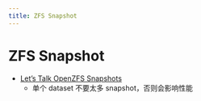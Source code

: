 ```yaml
---
title: ZFS Snapshot
---
```


# ZFS Snapshot

- [Let’s Talk OpenZFS Snapshots](https://klarasystems.com/articles/lets-talk-openzfs-snapshots/)
  - 单个 dataset 不要太多 snapshot，否则会影响性能
